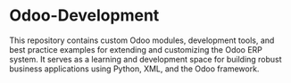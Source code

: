 # Odoo-Development
This repository contains custom Odoo modules, development tools, and best practice examples for extending and customizing the Odoo ERP system. It serves as a learning and development space for building robust business applications using Python, XML, and the Odoo framework.
